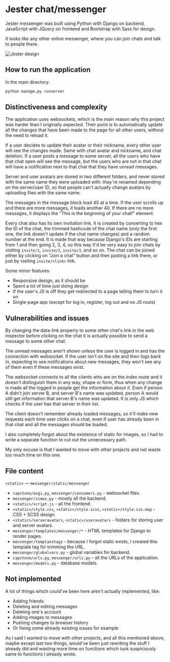 # Jester chat/messenger
Jester messenger was built using Python with Django on backend, JavaScript with JQuery on frontend and Bootstrap with Sass for design.

It looks like any other online messenger, where you can join chats and talk to people there.

![Jester design](https://i.imgur.com/e2jSIA0.png)

## How to run the application
In the main directory:
```bash
python manage.py runserver
```

## Distinctiveness and complexity
The application uses websockets, which is the main reason why this project was harder than I originally expected. Their point is to automatically update all the changes that have been made to the page for all other users, without the need to reload it.

If a user decides to update their avatar or their nickname, every other user will see the changes made. Same with chat avatar and nickname, and chat deletion. If a user posts a message to some server, all the users who have that chat open will see the message, but the users who are not in that chat will have a notification next to that chat that they have unread messages.

Server and user avatars are stored in two different folders, and never stored with the same name they were uploaded with: they're renamed depending on the server/user ID, so that people can't actually change avatars by uploading files with the same name.

The messages in the message block load 40 at a time. If the user scrolls up and there are more messages, it loads another 40. If there are no more messages, it displays the "This is the beginning of your chat!" element.

Every chat also has its own invitation link. It is created by converting to hex the ID of the chat, the trimmed hashcode of the chat name (only the first one, the link doesn't update if the chat name changes) and a random number at the end. It is made that way because Django's IDs are starting from 1 and then going 2, 3, 4, so this way it'd be very easy to join chats by visiting `invite/1`, `invite/2`, `invite/3`, and so on. The chat can be joined either by clicking on "Join a chat" button and then pasting a link there, or just by visiting `invite/<link>` link.

Some minor features:
* Responsive design, as it should be
* Spent a lot of time just doing design
* If the user's JS is off they get redirected to a page telling them to turn it on
* Single-page app (except for log in, register, log out and no JS routs)

## Vulnerabilities and issues
By changing the data-link property to some other chat's link in the web inspector before clicking on the chat it is actually possible to send a message to some other chat.

The unread messages aren't shown unless the user is logged in and has the connection with websocket. If the user isn't on the site and then logs back in, expecting to see notifications about new messages, they won't see any of them even if these messages exist.

The websocket connects to all the clients who are on the index route and it doesn't distinguish them in any way, shape or form, thus when any change is made all the logged in people get the information about it. Even if person A didn't join server B, and server B's name was updated, person A would still get information that server B's name was updated. It is only JS which checks if the user has that server in their list.

The client doesn't remember already loaded messages, so it'll make new requests each time user clicks on a chat, even if user has already been in that chat and all the messages should be loaded.

I also completely forgot about the existence of static for images, so I had to write a separate function to cut out the unnecessary path.

My only excuse is that I wanted to move with other projects and not waste too much time on this one.

## File content
`<static>` — `messenger/static/messenger`
* `capstone/asgi.py`, `messenger/consumers.py` - websocket files.
* `messenger/views.py` - mostly all the backend.
* `<static>/script.js` - all the frontend.
* `<static>/style.css`, `<static>/style.scss`, `<static>/style.css.map` - CSS + SCSS design.
* `<static>/serveravatars`, `<static>/useravatars` - folders for storing user and server avatars.
* `messenger/templates/messenger/*` - HTML templates for Django to render pages.
* `messenger/templatetags` - because I forgot static exists, I created this template tag for trimming the URL.
* `messenger/globalvars.py` - global variables for backend.
* `capstone/urls.py`, `messenger/urls.py` - all the URLs of the application.
* `messenger/models.py` - database models.

## Not implemented
A lot of things which could've been here aren't actually implemented, like:
* Adding friends
* Deleting and editing messages
* Deleting one's account
* Adding images to messages
* Pushing changes to browser history
* Or fixing some already existing issues for example

As I said I wanted to move with other projects, and all this mentioned above, maybe except last two things, would've been just rewriting the stuff I already did and wasting more time on functions which look suspiciously same to functions I already wrote.
